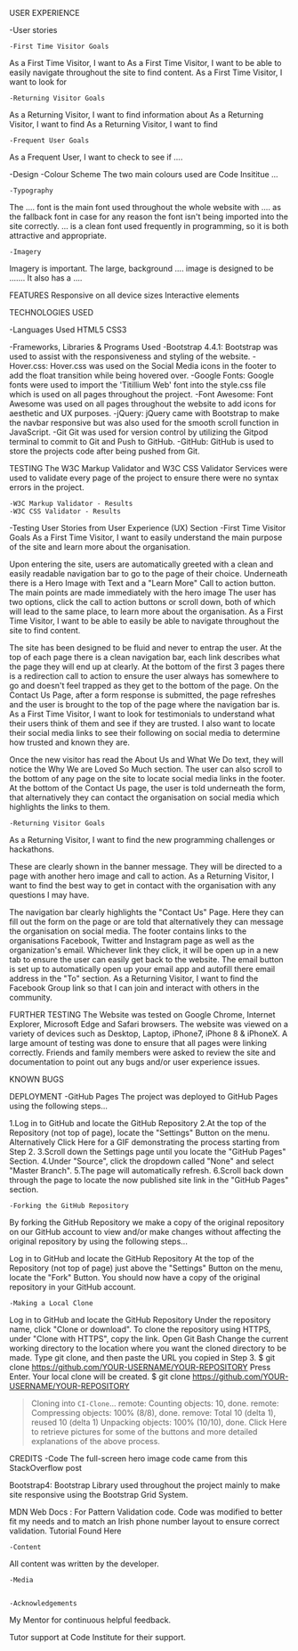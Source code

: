 USER EXPERIENCE

 -User stories

    -First Time Visitor Goals
As a First Time Visitor, I want to 
As a First Time Visitor, I want to be able to easily navigate throughout the site to find content.
As a First Time Visitor, I want to look for

    -Returning Visitor Goals
As a Returning Visitor, I want to find information about 
As a Returning Visitor, I want to find 
As a Returning Visitor, I want to find 

    -Frequent User Goals
As a Frequent User, I want to check to see if ....

-Design
    -Colour Scheme
The two main colours used are Code Insititue ... 

    -Typography
The .... font is the main font used throughout the whole website with .... as the fallback font in case for any reason the font isn't being imported into the site correctly. ... is a clean font used frequently in programming, so it is both attractive and appropriate.

    -Imagery
Imagery is important. The large, background .... image is designed to be ....... It also has a ....

FEATURES
Responsive on all device sizes
Interactive elements

TECHNOLOGIES USED

 -Languages Used
HTML5
CSS3

 -Frameworks, Libraries & Programs Used
    -Bootstrap 4.4.1:
Bootstrap was used to assist with the responsiveness and styling of the website.
    -Hover.css:
Hover.css was used on the Social Media icons in the footer to add the float transition while being hovered over.
    -Google Fonts:
Google fonts were used to import the 'Titillium Web' font into the style.css file which is used on all pages throughout the project.
    -Font Awesome:
Font Awesome was used on all pages throughout the website to add icons for aesthetic and UX purposes.
    -jQuery:
jQuery came with Bootstrap to make the navbar responsive but was also used for the smooth scroll function in JavaScript.
    -Git
Git was used for version control by utilizing the Gitpod terminal to commit to Git and Push to GitHub.
    -GitHub:
GitHub is used to store the projects code after being pushed from Git.

TESTING
The W3C Markup Validator and W3C CSS Validator Services were used to validate every page of the project to ensure there were no syntax errors in the project.

    -W3C Markup Validator - Results
    -W3C CSS Validator - Results

 -Testing User Stories from User Experience (UX) Section
    -First Time Visitor Goals
As a First Time Visitor, I want to easily understand the main purpose of the site and learn more about the organisation.

Upon entering the site, users are automatically greeted with a clean and easily readable navigation bar to go to the page of their choice. Underneath there is a Hero Image with Text and a "Learn More" Call to action button.
The main points are made immediately with the hero image
The user has two options, click the call to action buttons or scroll down, both of which will lead to the same place, to learn more about the organisation.
As a First Time Visitor, I want to be able to easily be able to navigate throughout the site to find content.

The site has been designed to be fluid and never to entrap the user. At the top of each page there is a clean navigation bar, each link describes what the page they will end up at clearly.
At the bottom of the first 3 pages there is a redirection call to action to ensure the user always has somewhere to go and doesn't feel trapped as they get to the bottom of the page.
On the Contact Us Page, after a form response is submitted, the page refreshes and the user is brought to the top of the page where the navigation bar is.
As a First Time Visitor, I want to look for testimonials to understand what their users think of them and see if they are trusted. I also want to locate their social media links to see their following on social media to determine how trusted and known they are.

Once the new visitor has read the About Us and What We Do text, they will notice the Why We are Loved So Much section.
The user can also scroll to the bottom of any page on the site to locate social media links in the footer.
At the bottom of the Contact Us page, the user is told underneath the form, that alternatively they can contact the organisation on social media which highlights the links to them.

    -Returning Visitor Goals

As a Returning Visitor, I want to find the new programming challenges or hackathons.

These are clearly shown in the banner message.
They will be directed to a page with another hero image and call to action.
As a Returning Visitor, I want to find the best way to get in contact with the organisation with any questions I may have.

The navigation bar clearly highlights the "Contact Us" Page.
Here they can fill out the form on the page or are told that alternatively they can message the organisation on social media.
The footer contains links to the organisations Facebook, Twitter and Instagram page as well as the organization's email.
Whichever link they click, it will be open up in a new tab to ensure the user can easily get back to the website.
The email button is set up to automatically open up your email app and autofill there email address in the "To" section.
As a Returning Visitor, I want to find the Facebook Group link so that I can join and interact with others in the community.

FURTHER TESTING
The Website was tested on Google Chrome, Internet Explorer, Microsoft Edge and Safari browsers.
The website was viewed on a variety of devices such as Desktop, Laptop, iPhone7, iPhone 8 & iPhoneX.
A large amount of testing was done to ensure that all pages were linking correctly.
Friends and family members were asked to review the site and documentation to point out any bugs and/or user experience issues.

KNOWN BUGS


DEPLOYMENT
    -GitHub Pages
The project was deployed to GitHub Pages using the following steps...

1.Log in to GitHub and locate the GitHub Repository
2.At the top of the Repository (not top of page), locate the "Settings" Button on the menu.
Alternatively Click Here for a GIF demonstrating the process starting from Step 2.
3.Scroll down the Settings page until you locate the "GitHub Pages" Section.
4.Under "Source", click the dropdown called "None" and select "Master Branch".
5.The page will automatically refresh.
6.Scroll back down through the page to locate the now published site link in the "GitHub Pages" section.

    -Forking the GitHub Repository
By forking the GitHub Repository we make a copy of the original repository on our GitHub account to view and/or make changes without affecting the original repository by using the following steps...

Log in to GitHub and locate the GitHub Repository
At the top of the Repository (not top of page) just above the "Settings" Button on the menu, locate the "Fork" Button.
You should now have a copy of the original repository in your GitHub account.

    -Making a Local Clone
Log in to GitHub and locate the GitHub Repository
Under the repository name, click "Clone or download".
To clone the repository using HTTPS, under "Clone with HTTPS", copy the link.
Open Git Bash
Change the current working directory to the location where you want the cloned directory to be made.
Type git clone, and then paste the URL you copied in Step 3.
$ git clone https://github.com/YOUR-USERNAME/YOUR-REPOSITORY
Press Enter. Your local clone will be created.
$ git clone https://github.com/YOUR-USERNAME/YOUR-REPOSITORY
> Cloning into `CI-Clone`...
> remote: Counting objects: 10, done.
> remote: Compressing objects: 100% (8/8), done.
> remove: Total 10 (delta 1), reused 10 (delta 1)
> Unpacking objects: 100% (10/10), done.
Click Here to retrieve pictures for some of the buttons and more detailed explanations of the above process.

CREDITS
    -Code
The full-screen hero image code came from this StackOverflow post

Bootstrap4: Bootstrap Library used throughout the project mainly to make site responsive using the Bootstrap Grid System.

MDN Web Docs : For Pattern Validation code. Code was modified to better fit my needs and to match an Irish phone number layout to ensure correct validation. Tutorial Found Here

    -Content
All content was written by the developer.


    -Media


    -Acknowledgements
My Mentor for continuous helpful feedback.

Tutor support at Code Institute for their support.
